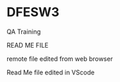 # DFESW3
QA Training

READ ME FILE

remote file edited from web browser

Read Me file edited in VScode

